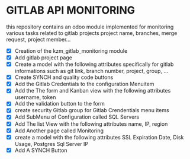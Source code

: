 # GITLAB API MONITORING

this repository contains an odoo module implemented for monitoring various tasks related to gitlab projects project name, branches, merge request, project member...

- [x] Creation of the kzm_gitlab_monitoring module
- [x] Add gitlab project page
- [x] Create a model with the following attributes specifically for gitlab informations such as git link, branch number, project, group, ...
- [x] Create SYNCH and quality code buttons
- [x] Add the Gitlab Credentials to the configuration Menuitem
- [x] Add the The form and Kanban view with the following attributes username, token
- [x] Add the validation button to the form
- [x] create security Gitlab group for Gitlab Crendentials menu items
- [x] Add SubMenu of Configuration called SQL Servers
- [x] Add The list View with the following attributes name, IP, region
- [x] Add Another page called Monitoring
- [x] create a model with the following attributes SSL Expiration Date, Disk Usage, Postgres Sql Server IP
- [x] Add A SYNCH Button